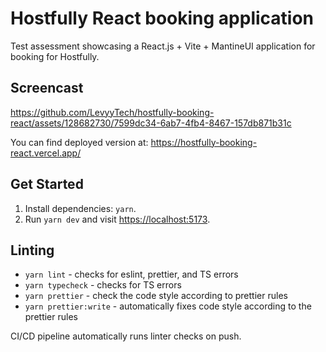# Hostfully React booking application

Test assessment showcasing a React.js + Vite + MantineUI application for booking for Hostfully.

## Screencast

https://github.com/LevyyTech/hostfully-booking-react/assets/128682730/7599dc34-6ab7-4fb4-8467-157db871b31c


You can find deployed version at: <https://hostfully-booking-react.vercel.app/>

## Get Started

1. Install dependencies: `yarn`.
2. Run `yarn dev` and visit <https://localhost:5173>.

## Linting

- `yarn lint` - checks for eslint, prettier, and TS errors
- `yarn typecheck` - checks for TS errors
- `yarn prettier` - check the code style according to prettier rules
- `yarn prettier:write` - automatically fixes code style according to the prettier rules
  
CI/CD pipeline automatically runs linter checks on push.
